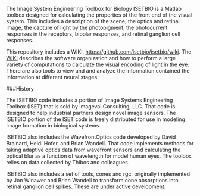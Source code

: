 The Image System Engineering Toolbox for Biology ISETBIO is a Matlab toolbox designed for calculating the properties of the front end of the visual system.  This includes a description of the scene, the optics and retinal image, the capture of light by the photopigment, the photocurrent responses in the receptors, bipolar responses, and retinal ganglion cell responses.

This repository includes a WIKI, https://github.com/isetbio/isetbio/wiki. The [WIKI](https://github.com/isetbio/isetbio/wiki) describes the software organization and how to perform a large variety of computations to calculate the visual encoding of light in the eye.  There are also tools to view and and analyze the information contained the information at different neural stages.

###History

The ISETBIO code includes a portion of Image Systems Engineering Toolbox (ISET) that is sold by Imageval Consulting, LLC.  That code is designed to help industrial partners design novel image sensors. The ISETBIO portion of the ISET code is freely distributed for use in modeling image formation in biological systems. 

ISETBIO also includes the WavefrontOptics code developed by David Brainard, Heidi Hofer, and Brian Wandell.  That code implements methods for taking adaptive optics data from wavefront sensors and calculating the optical blur as a function of wavelength for model human eyes.  The toolbox relies on data collected by Thibos and colleagues.

ISETBIO also includes a set of tools, cones and rgc, originally implemented by Jon Winawer and Brian Wandell to transform cone absorptions into retinal ganglion cell spikes. These are under active development.
